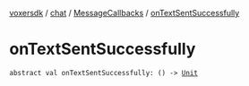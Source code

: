[voxersdk](../../index.md) / [chat](../index.md) / [MessageCallbacks](index.md) / [onTextSentSuccessfully](./on-text-sent-successfully.md)

# onTextSentSuccessfully

`abstract val onTextSentSuccessfully: () -> `[`Unit`](https://kotlinlang.org/api/latest/jvm/stdlib/kotlin/-unit/index.html)